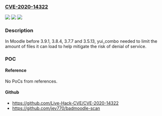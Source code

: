 ### [CVE-2020-14322](https://cve.mitre.org/cgi-bin/cvename.cgi?name=CVE-2020-14322)
![](https://img.shields.io/static/v1?label=Product&message=Moodle&color=blue)
![](https://img.shields.io/static/v1?label=Version&message=Moodle%203.9%2C%203.8%20to%203.8.3%2C%203.7%20to%203.7.6%2C%203.5%20to%203.5.12%20and%20earlier%20unsupported%20versions%20&color=brightgreen)
![](https://img.shields.io/static/v1?label=Vulnerability&message=CWE-770&color=brightgreen)

### Description

In Moodle before 3.9.1, 3.8.4, 3.7.7 and 3.5.13, yui_combo needed to limit the amount of files it can load to help mitigate the risk of denial of service.

### POC

#### Reference
No PoCs from references.

#### Github
- https://github.com/Live-Hack-CVE/CVE-2020-14322
- https://github.com/jev770/badmoodle-scan

